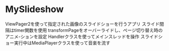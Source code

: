 # MySlideshow

ViewPager2を使って指定された画像のスライドショーを行うアプリ
スライド間隔はtimer関数を使用
transformPageをオーバーライドし、ページ切り替え時のアニメ-ションを設定
Handlerクラスを使ってメインスレッドを操作
スライドショー実行中はMediaPlayerクラスを使って音楽を流す
